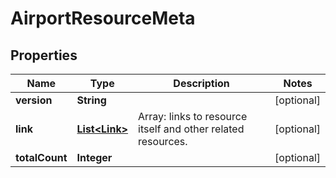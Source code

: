 
# AirportResourceMeta

## Properties
Name | Type | Description | Notes
------------ | ------------- | ------------- | -------------
**version** | **String** |  |  [optional]
**link** | [**List&lt;Link&gt;**](Link.md) | Array: links to resource itself and other related resources. |  [optional]
**totalCount** | **Integer** |  |  [optional]



